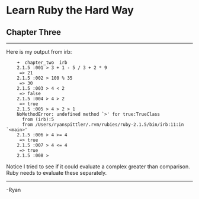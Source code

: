 # Learn Ruby the Hard Way
## Chapter Three
------

Here is my output from irb:

```
    ➜  chapter_two  irb
    2.1.5 :001 > 3 + 1 - 5 / 3 + 2 * 9
     => 21
    2.1.5 :002 > 100 % 35
     => 30
    2.1.5 :003 > 4 < 2
     => false
    2.1.5 :004 > 4 > 2
     => true
    2.1.5 :005 > 4 > 2 > 1
    NoMethodError: undefined method `>' for true:TrueClass
      from (irb):5
      from /Users/ryanspittler/.rvm/rubies/ruby-2.1.5/bin/irb:11:in `<main>'
    2.1.5 :006 > 4 >= 4
     => true
    2.1.5 :007 > 4 <= 4
     => true
    2.1.5 :008 >
```

Notice I tried to see if it could evaluate a complex greater than comparison. Ruby needs to evaluate these separately.

------

-Ryan
